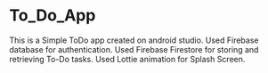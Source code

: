 # To_Do_App

This is a Simple ToDo app created on android studio.
Used Firebase database for authentication.
Used Firebase Firestore for storing and retrieving To-Do tasks.
Used Lottie animation for Splash Screen.
